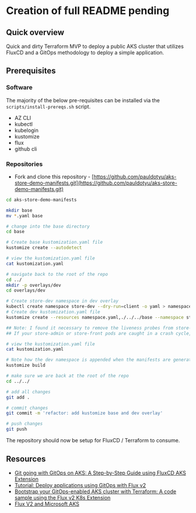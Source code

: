 # Creation of full README pending

## Quick overview

Quick and dirty Terraform MVP to deploy a public AKS cluster that utilizes FluxCD and a GitOps methodology to deploy a simple application.

## Prerequisites

### Software

The majority of the below pre-requisites can be installed via the `scripts/install-prereqs.sh` script.
- AZ CLI
- kubectl
- kubelogin
- kustomize
- flux
- github cli

### Repositories

- Fork and clone this repository - [https://github.com/pauldotyu/aks-store-demo-manifests.git](https://github.com/pauldotyu/aks-store-demo-manifests.git)

```bash
cd aks-store-demo-manifests

mkdir base
mv *.yaml base

# change into the base directory
cd base

# Create base kustomization.yaml file
kustomize create --autodetect

# view the kustomization.yaml file
cat kustomization.yaml

# navigate back to the root of the repo
cd ../
mkdir -p overlays/dev
cd overlays/dev

# Create store-dev namespace in dev overlay
kubectl create namespace store-dev --dry-run=client -o yaml > namespace.yaml
# Create dev kustomization.yaml file
kustomize create --resources namespace.yaml,./../../base --namespace store-dev

## Note: I found it necessary to remove the liveness probes from store-admin and store-front yaml files
## If your store-admin or store-front pods are caught in a crash cycle, this is the likely cause

# view the kustomization.yaml file
cat kustomization.yaml

# Note how the dev namespace is appended when the manifests are generated
kustomize build

# make sure we are back at the root of the repo
cd ../../

# add all changes
git add .

# commit changes
git commit -m 'refactor: add kustomize base and dev overlay'

# push changes
git push
```

The repository should now be setup for FluxCD / Terraform to consume.

## Resources

- [Git going with GitOps on AKS: A Step-by-Step Guide using FluxCD AKS Extension](https://dev.to/azure/git-going-with-gitops-on-aks-a-step-by-step-guide-using-fluxcd-aks-extension-499m)
- [Tutorial: Deploy applications using GitOps with Flux v2](https://learn.microsoft.com/en-us/azure/azure-arc/kubernetes/tutorial-use-gitops-flux2?tabs=azure-cli)
- [Bootstrap your GitOps-enabled AKS cluster with Terraform: A code sample using the Flux v2 K8s Extension](https://dev.to/azure/bootstrap-your-gitops-enabled-aks-cluster-with-terraform-a-code-sample-using-the-flux-v2-k8s-extension-1l6d)
- [Flux V2 and Microsoft AKS](https://medium.com/@anoop.srivastava/flux-v2-and-microsoft-aks-7425e098a265)
